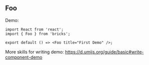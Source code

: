 
## Foo

Demo:

```tsx
import React from 'react';
import { Foo } from 'bricks';

export default () => <Foo title="First Demo" />;
```

More skills for writing demo: https://d.umijs.org/guide/basic#write-component-demo
